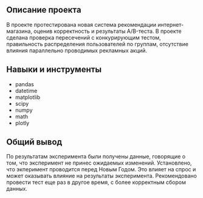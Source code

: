 ## Описание проекта

В проекте протестирована новая система рекомендации интернет-магазина, оценив корректность и результаты A/B-теста. 
В проекте сделана проверка пересечений с конкурирующим тестом, правильность распределения пользователей по группам, отсутствие влияния параллельно проводимых рекламных акций.

## Навыки и инструменты

* pandas 
* datetime 
* matplotlib 
* scipy 
* numpy 
* math 
* plotly 

 ## Общий вывод

По результатам эксперимента были получены данные, говорящие о том, что эксперимент не принес ожидаемых изменений. Установлено, что экперимент проводится перед Новым Годом. Это влияет на спрос и может оказывать влияние на результаты эксперимента. Рекомендовано провести тест еще раз в другое время, с более корректным сбором данных.
